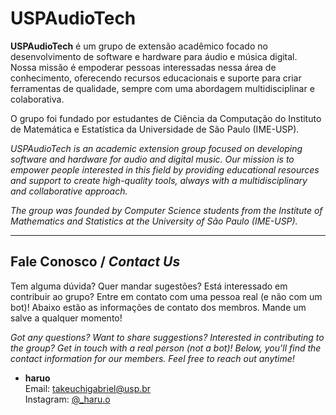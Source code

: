 # USPAudioTech

**USPAudioTech** é um grupo de extensão acadêmico focado no desenvolvimento de software e hardware para áudio e música digital. Nossa missão é empoderar pessoas interessadas nessa área de conhecimento, oferecendo recursos educacionais e suporte para criar ferramentas de qualidade, sempre com uma abordagem multidisciplinar e colaborativa.

O grupo foi fundado por estudantes de Ciência da Computação do Instituto de Matemática e Estatística da Universidade de São Paulo (IME-USP).

_USPAudioTech is an academic extension group focused on developing software and hardware for audio and digital music. Our mission is to empower people interested in this field by providing educational resources and support to create high-quality tools, always with a multidisciplinary and collaborative approach._

_The group was founded by Computer Science students from the Institute of Mathematics and Statistics at the University of São Paulo (IME-USP)._

---

## **Fale Conosco / _Contact Us_**

Tem alguma dúvida? Quer mandar sugestões? Está interessado em contribuir ao grupo? Entre em contato com uma pessoa real (e não com um bot)! Abaixo estão as informações de contato dos membros. Mande um salve a qualquer momento!

_Got any questions? Want to share suggestions? Interested in contributing to the group? Get in touch with a real person (not a bot)! Below, you’ll find the contact information for our members. Feel free to reach out anytime!_

- **haruo**  
  Email: [takeuchigabriel@usp.br](mailto:takeuchigabriel@usp.br)  
  Instagram: [@_haru.o](https://www.instagram.com/_haru.o/)  
